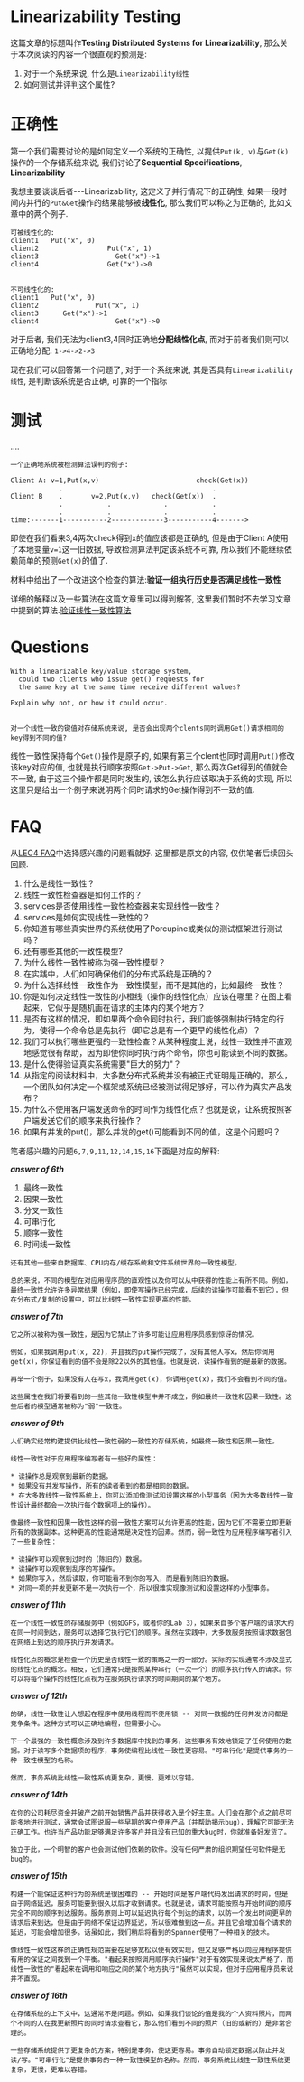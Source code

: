 # Linearizability Testing

这篇文章的标题叫作**Testing Distributed Systems for Linearizability**, 那么关于本次阅读的内容一个很直观的预测是:

1. 对于一个系统来说, 什么是`Linearizability线性`
2. 如何测试并评判这个属性?

# 正确性

第一个我们需要讨论的是如何定义一个系统的正确性, 以提供`Put(k, v)`与`Get(k)`操作的一个存储系统来说, 我们讨论了**Sequential Specifications**, **Linearizability**

我想主要谈谈后者---Linearizability, 这定义了并行情况下的正确性, 如果一段时间内并行的`Put&Get`操作的结果能够被**线性化**, 那么我们可以称之为正确的, 比如文章中的两个例子.

```
可被线性化的:
client1   Put("x", 0)
client2                 Put("x", 1)
client3                   Get("x")->1
client4                 Get("x")->0


不可线性化的:
client1   Put("x", 0)
client2              Put("x", 1)
client3      Get("x")->1
client4                   Get("x")->0
```

对于后者, 我们无法为client3,4同时正确地**分配线性化点**, 而对于前者我们则可以正确地分配: `1->4->2->3`

现在我们可以回答第一个问题了, 对于一个系统来说, 其是否具有`Linearizability线性`, 是判断该系统是否正确, 可靠的一个指标

# 测试

....

```
一个正确地系统被检测算法误判的例子:

Client A: v=1,Put(x,v)                        check(Get(x))     
            .                                     . 
Client B    .       v=2,Put(x,v)   check(Get(x))  .
            .           .             .           .
            .           .             .           .
time:-------1-----------2-------------3-----------4------->
```

即使在我们看来3,4两次check得到x的值应该都是正确的, 但是由于Client A使用了本地变量`v=1`这一旧数据, 导致检测算法判定该系统不可靠, 所以我们不能继续依赖简单的预测`Get(x)`的值了.

材料中给出了一个改进这个检查的算法:**验证一组执行历史是否满足线性一致性**

详细的解释以及一些算法在这篇文章里可以得到解答, 这里我们暂时不去学习文章中提到的算法.[验证线性一致性算法](https://zhuanlan.zhihu.com/p/41632336)

# Questions

```
With a linearizable key/value storage system,
  could two clients who issue get() requests for
  the same key at the same time receive different values? 

Explain why not, or how it could occur.


对一个线性一致的键值对存储系统来说, 是否会出现两个clents同时调用Get()请求相同的key得到不同的值?
```

线性一致性保持每个`Get()`操作是原子的, 如果有第三个clent也同时调用`Put()`修改该key对应的值, 也就是执行顺序按照`Get->Put->Get`, 那么两次Get得到的值就会不一致, 由于这三个操作都是同时发生的, 该怎么执行应该取决于系统的实现, 所以
这里只是给出一个例子来说明两个同时请求的Get操作得到不一致的值.

# FAQ

从[LEC4 FAQ](https://pdos.csail.mit.edu/6.824/papers/linearizability-faq.txt)中选择感兴趣的问题看就好.
这里都是原文的内容, 仅供笔者后续回头回顾.

1. 什么是线性一致性？
2. 线性一致性检查器是如何工作的？
3. services是否使用线性一致性检查器来实现线性一致性？
4. services是如何实现线性一致性的？
5. 你知道有哪些真实世界的系统使用了Porcupine或类似的测试框架进行测试吗？
6. 还有哪些其他的一致性模型?
7. 为什么线性一致性被称为强一致性模型？
8. 在实践中，人们如何确保他们的分布式系统是正确的？
9. 为什么选择线性一致性作为一致性模型，而不是其他的，比如最终一致性？
10. 你是如何决定线性一致性的小橙线（操作的线性化点）应该在哪里？在图上看起来，它似乎是随机画在请求的主体内的某个地方？
11. 是否有这样的情况，即如果两个命令同时执行，我们能够强制执行特定的行为，使得一个命令总是先执行（即它总是有一个更早的线性化点）？
12. 我们可以执行哪些更强的一致性检查？从某种程度上说，线性一致性并不直观地感觉很有帮助，因为即使你同时执行两个命令，你也可能读到不同的数据。
13. 是什么使得验证真实系统需要"巨大的努力"？
14. 从指定的阅读材料中，大多数分布式系统并没有被正式证明是正确的。那么，一个团队如何决定一个框架或系统已经被测试得足够好，可以作为真实产品发布？
15. 为什么不使用客户端发送命令的时间作为线性化点？也就是说，让系统按照客户端发送它们的顺序来执行操作？
16. 如果有并发的put()，那么并发的get()可能看到不同的值，这是个问题吗？

笔者感兴趣的问题`6,7,9,11,12,14,15,16`下面是对应的解释:

***answer of 6th***

1. 最终一致性
2. 因果一致性
3. 分叉一致性
4. 可串行化
5. 顺序一致性
6. 时间线一致性

```
还有其他一些来自数据库、CPU内存/缓存系统和文件系统世界的一致性模型。

总的来说，不同的模型在对应用程序员的直观性以及你可以从中获得的性能上有所不同。例如，最终一致性允许许多异常结果（例如，即使写操作已经完成，后续的读操作可能看不到它），但在分布式/复制的设置中，可以比线性一致性实现更高的性能。
```

***answer of 7th***

```
它之所以被称为强一致性，是因为它禁止了许多可能让应用程序员感到惊讶的情况。

例如，如果我调用put(x, 22)，并且我的put操作完成了，没有其他人写x，然后你调用get(x)，你保证看到的值不会是除22以外的其他值。也就是说，读操作看到的是最新的数据。

再举一个例子，如果没有人在写x，我调用get(x)，你调用get(x)，我们不会看到不同的值。

这些属性在我们将要看到的一些其他一致性模型中并不成立，例如最终一致性和因果一致性。这些后者的模型通常被称为"弱"一致性。
```

***answer of 9th***

```
人们确实经常构建提供比线性一致性弱的一致性的存储系统，如最终一致性和因果一致性。

线性一致性对于应用程序编写者有一些好的属性：

* 读操作总是观察到最新的数据。
* 如果没有并发写操作，所有的读者看到的都是相同的数据。
* 在大多数线性一致性系统上，你可以添加像测试和设置这样的小型事务（因为大多数线性一致性设计最终都会一次执行每个数据项上的操作）。

像最终一致性和因果一致性这样的弱一致性方案可以允许更高的性能，因为它们不需要立即更新所有的数据副本。这种更高的性能通常是决定性的因素。然而，弱一致性为应用程序编写者引入了一些复杂性：

* 读操作可以观察到过时的（陈旧的）数据。
* 读操作可以观察到乱序的写操作。
* 如果你写入，然后读取，你可能看不到你的写入，而是看到陈旧的数据。
* 对同一项的并发更新不是一次执行一个，所以很难实现像测试和设置这样的小型事务。
```


***answer of 11th***

```
在一个线性一致性的存储服务中（例如GFS，或者你的Lab 3），如果来自多个客户端的请求大约在同一时间到达，服务可以选择它执行它们的顺序。虽然在实践中，大多数服务按照请求数据包在网络上到达的顺序执行并发请求。

线性化点的概念是检查一个历史是否线性一致的策略之一的一部分。实际的实现通常不涉及显式的线性化点的概念。相反，它们通常只是按照某种串行（一次一个）的顺序执行传入的请求。你可以将每个操作的线性化点视为在服务执行请求的时间期间的某个地方。
```

***answer of 12th***

```
的确，线性一致性让人想起在程序中使用线程而不使用锁 -- 对同一数据的任何并发访问都是竞争条件。这种方式可以正确地编程，但需要小心。

下一个最强的一致性概念涉及到许多数据库中找到的事务，这些事务有效地锁定了任何使用的数据。对于读写多个数据项的程序，事务使编程比线性一致性更容易。"可串行化"是提供事务的一种一致性模型的名称。

然而，事务系统比线性一致性系统更复杂，更慢，更难以容错。
```

***answer of 14th***

```
在你的公司耗尽资金并破产之前开始销售产品并获得收入是个好主意。人们会在那个点之前尽可能多地进行测试，通常会试图说服一些早期的客户使用产品（并帮助揭示bug），理解它可能无法正确工作。也许当产品功能足够满足许多客户并且没有已知的重大bug时，你就准备好发货了。

独立于此，一个明智的客户也会测试他们依赖的软件。没有任何严肃的组织期望任何软件是无bug的。
```

***answer of 15th***

```
构建一个能保证这种行为的系统是很困难的 -- 开始时间是客户端代码发出请求的时间，但是由于网络延迟，服务可能要到很久以后才收到请求。也就是说，请求可能按照与开始时间的顺序完全不同的顺序到达服务。服务原则上可以延迟执行每个到达的请求，以防一个发出时间更早的请求后来到达，但是由于网络不保证边界延迟，所以很难做到这一点。并且它会增加每个请求的延迟，可能会增加很多。话虽如此，我们稍后将看到的Spanner使用了一种相关的技术。

像线性一致性这样的正确性规范需要在足够宽松以便有效实现，但又足够严格以向应用程序提供有用的保证之间找到一个平衡。"看起来按照调用顺序执行操作"对于有效实现来说太严格了，而线性一致性的"看起来在调用和响应之间的某个地方执行"虽然可以实现，但对于应用程序员来说并不直观。
```

***answer of 16th***

```
在存储系统的上下文中，这通常不是问题。例如，如果我们谈论的值是我的个人资料照片，而两个不同的人在我更新照片的同时请求查看它，那么他们看到不同的照片（旧的或新的）是非常合理的。

一些存储系统提供了更复杂的方案，特别是事务，使这更容易。事务自动锁定数据以防止并发读/写。"可串行化"是提供事务的一种一致性模型的名称。然而，事务系统比线性一致性系统更复杂，更慢，更难以容错。
```
